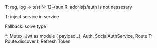 T: reg, log -> test
N: 12->sun
R: adonisjs/auth is not nessesary

T: inject service in service

Fallback: solve type

*: Mutex, Jwt as module ( payload...), Auth, SocialAuthService, Route
T: Route.discover
I: Refresh Token